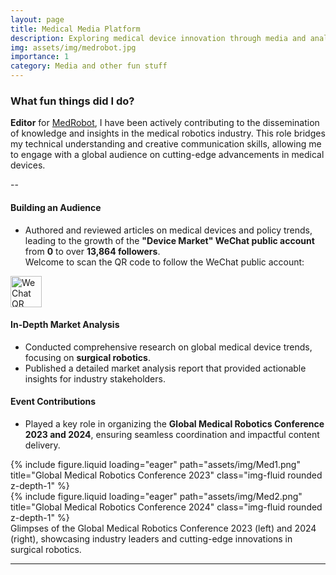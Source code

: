 ```yaml
---
layout: page
title: Medical Media Platform
description: Exploring medical device innovation through media and analysis.
img: assets/img/medrobot.jpg
importance: 1
category: Media and other fun stuff
---
```

### What fun things did I do?

**Editor** for [MedRobot](https://www.medrobot.tech/news), I have been actively contributing to the dissemination of knowledge and insights in the medical robotics industry. This role bridges my technical understanding and creative communication skills, allowing me to engage with a global audience on cutting-edge advancements in medical devices.

--

#### Building an Audience
- Authored and reviewed articles on medical devices and policy trends, leading to the growth of the **"Device Market" WeChat public account** from **0** to over **13,864 followers**.  
Welcome to scan the QR code to follow the WeChat public account:  
<a href="assets/img/DM.jpg" target="_blank">
    <img src="assets/img/qr_icon.png" alt="WeChat QR Code" style="width: 50px; height: 50px;" title="Click to view QR code">
</a>

#### In-Depth Market Analysis
- Conducted comprehensive research on global medical device trends, focusing on **surgical robotics**.
- Published a detailed market analysis report that provided actionable insights for industry stakeholders.

#### Event Contributions
- Played a key role in organizing the **Global Medical Robotics Conference 2023 and 2024**, ensuring seamless coordination and impactful content delivery.

<div class="row mt-3">
    <div class="col-sm-6">
        {% include figure.liquid loading="eager" path="assets/img/Med1.png" title="Global Medical Robotics Conference 2023" class="img-fluid rounded z-depth-1" %}
    </div>
    <div class="col-sm-6">
        {% include figure.liquid loading="eager" path="assets/img/Med2.png" title="Global Medical Robotics Conference 2024" class="img-fluid rounded z-depth-1" %}
    </div>
</div>
<div class="caption">
    Glimpses of the Global Medical Robotics Conference 2023 (left) and 2024 (right), showcasing industry leaders and cutting-edge innovations in surgical robotics.
</div>


---
